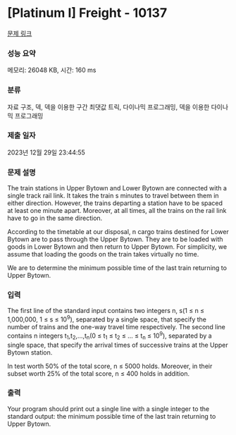 # [Platinum I] Freight - 10137 

[문제 링크](https://www.acmicpc.net/problem/10137) 

### 성능 요약

메모리: 26048 KB, 시간: 160 ms

### 분류

자료 구조, 덱, 덱을 이용한 구간 최댓값 트릭, 다이나믹 프로그래밍, 덱을 이용한 다이나믹 프로그래밍

### 제출 일자

2023년 12월 29일 23:44:55

### 문제 설명

<p>The train stations in Upper Bytown and Lower Bytown are connected with a single track rail link. It takes the train s minutes to travel between them in either direction. However, the trains departing a station have to be spaced at least one minute apart. Moreover, at all times, all the trains on the rail link have to go in the same direction.</p>

<p>According to the timetable at our disposal, n cargo trains destined for Lower Bytown are to pass through the Upper Bytown. They are to be loaded with goods in Lower Bytown and then return to Upper Bytown. For simplicity, we assume that loading the goods on the train takes virtually no time.</p>

<p>We are to determine the minimum possible time of the last train returning to Upper Bytown.</p>

### 입력 

 <p>The first line of the standard input contains two integers n, s(1 ≤ n ≤ 1,000,000, 1 ≤ s ≤ 10<sup>9</sup>), separated by a single space, that specify the number of trains and the one-way travel time respectively. The second line contains n integers t<sub>1</sub>,t<sub>2</sub>,…,t<sub>n</sub>(0 ≤ t<sub>1</sub> ≤ t<sub>2</sub> ≤ … ≤ t<sub>n</sub> ≤ 10<sup>9</sup>), separated by a single space, that specify the arrival times of successive trains at the Upper Bytown station.</p>

<p>In test worth 50% of the total score, n ≤ 5000 holds. Moreover, in their subset worth 25% of the total score, n ≤ 400 holds in addition.</p>

### 출력 

 <p>Your program should print out a single line with a single integer to the standard output: the minimum possible time of the last train returning to Upper Bytown.</p>

<p> </p>


